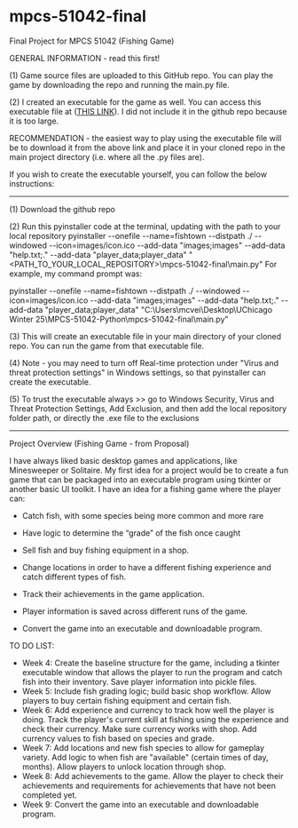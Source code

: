 # mpcs-51042-final
Final Project for MPCS 51042 (Fishing Game)

GENERAL INFORMATION - read this first!

(1) Game source files are uploaded to this GitHub repo. You can play the game by downloading the repo and running the main.py file. 

(2) I created an executable for the game as well. You can access this executable file at ([THIS LINK](https://drive.google.com/file/d/1OQYeOY-Tu3jekvFWLvXft0ENI4mDfo91/view?usp=sharing)). I did not include it in the github repo because it is too large. 

RECOMMENDATION - the easiest way to play using the executable file will be to download it from the above link and place it in your cloned repo in the main project directory (i.e. where all the .py files are). 

If you wish to create the executable yourself, you can follow the below instructions: 

-----------------------------------------------------------------------------------------------------------------------------------------------------------------------------------------------------

(1) Download the github repo

(2) Run this pyinstaller code at the terminal, updating with the path to your local repository
pyinstaller --onefile --name=fishtown --distpath ./ --windowed --icon=images/icon.ico --add-data "images;images" --add-data "help.txt;." --add-data "player_data;player_data" "<PATH_TO_YOUR_LOCAL_REPOSITORY>\mpcs-51042-final\main.py"
For example, my command prompt was:

pyinstaller --onefile --name=fishtown --distpath ./ --windowed --icon=images/icon.ico --add-data "images;images" --add-data "help.txt;." --add-data "player_data;player_data" "C:\Users\mcvei\Desktop\UChicago Winter 25\MPCS-51042-Python\mpcs-51042-final\main.py"

(3) This will create an executable file in your main directory of your cloned repo. You can run the game from that executable file. 

(4) Note - you may need to turn off Real-time protection under "Virus and threat protection settings" in Windows settings, 
so that pyinstaller can create the executable. 

(5) To trust the executable always >> go to Windows Security, Virus and Threat Protection Settings, Add Exclusion, and then add the local repository folder path, or directly the .exe file to the exclusions

------------------------------------------------------------------------------------------------------------------------------------------------------------------------------------------------------------------------------

Project Overview (Fishing Game - from Proposal)

I have always liked basic desktop games and applications, like Minesweeper or Solitaire. My first idea for a project would be to create a fun game that can be packaged into an executable program using tkinter or another basic UI toolkit. I have an idea for a fishing game where the player can: 
 - Catch fish, with some species being more common and more rare
 - Have logic to determine the “grade” of the fish once caught
 - Sell fish and buy fishing equipment in a shop. 
 - Change locations in order to have a different fishing experience and catch different types of fish. 
 - Track their achievements in the game application. 
 - Player information is saved across different runs of the game. 

- Convert the game into an executable and downloadable program.

TO DO LIST: 

 - Week 4: Create the baseline structure for the game, including a tkinter executable window that allows the player to run the program and catch fish into their inventory. Save player information into pickle files.  
 - Week 5: Include fish grading logic; build basic shop workflow. Allow players to buy certain fishing equipment and certain fish. 
 - Week 6: Add experience and currency to track how well the player is doing. Track the player's current skill at fishing using the experience and check their currency. Make sure currency works with shop. Add currency values to fish based on species and grade. 
 - Week 7: Add locations and new fish species to allow for gameplay variety. Add logic to when fish are "available" (certain times of day, months). Allow players to unlock location through shop. 
 - Week 8: Add achievements to the game. Allow the player to check their achievements and requirements for achievements that have not been completed yet.  
 - Week 9: Convert the game into an executable and downloadable program. 
